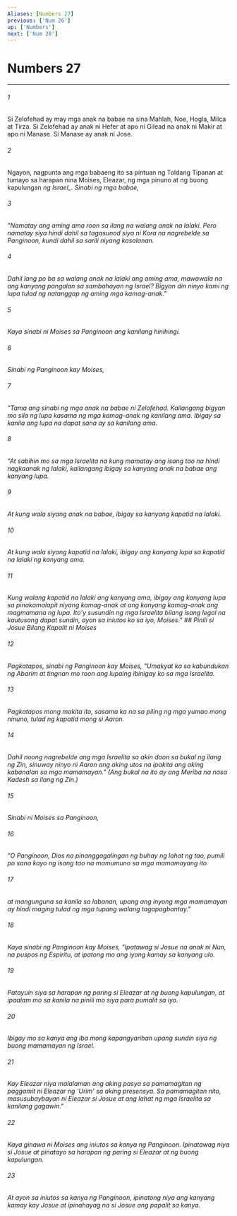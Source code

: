 ```yaml
---
Aliases: [Numbers 27]
previous: ['Num 26']
up: ['Numbers']
next: ['Num 28']
---
```

# Numbers 27

***






















###### 1 










Si Zelofehad ay may mga anak na babae na sina Mahlah, Noe, Hogla, Milca at Tirza. Si Zelofehad ay anak ni Hefer at apo ni Gilead na anak ni Makir at apo ni Manase. Si Manase ay anak ni Jose. 





















###### 2 










Ngayon, nagpunta ang mga babaeng ito sa pintuan ng Toldang Tipanan at tumayo sa harapan nina Moises, Eleazar, ng mga pinuno at ng buong kapulungan <i class="trans-change">ng Israel_. Sinabi ng mga babae, 





















###### 3 










"Namatay ang aming ama roon sa ilang na walang anak na lalaki. Pero namatay siya hindi dahil sa tagasunod siya ni Kora na nagrebelde sa Panginoon, kundi dahil sa sarili niyang kasalanan. 





















###### 4 










Dahil lang po ba sa walang anak na lalaki ang aming ama, mawawala na ang kanyang pangalan sa sambahayan ng Israel? Bigyan din ninyo kami ng lupa tulad ng natanggap ng aming mga kamag-anak." 





















###### 5 










Kaya sinabi ni Moises sa Panginoon ang kanilang hinihingi. 





















###### 6 










Sinabi ng Panginoon kay Moises, 





















###### 7 










"Tama ang sinabi ng mga anak na babae ni Zelofehad. Kailangang bigyan mo sila ng lupa kasama ng mga kamag-anak ng kanilang ama. Ibigay sa kanila ang lupa na dapat sana ay sa kanilang ama. 





















###### 8 










"At sabihin mo sa mga Israelita na kung mamatay ang isang tao na hindi nagkaanak ng lalaki, kailangang ibigay sa kanyang anak na babae ang kanyang lupa. 





















###### 9 










At kung wala siyang anak na babae, ibigay sa kanyang kapatid na lalaki. 





















###### 10 










At kung wala siyang kapatid na lalaki, ibigay ang kanyang lupa sa kapatid na lalaki ng kanyang ama. 





















###### 11 










Kung walang kapatid na lalaki ang kanyang ama, ibigay ang kanyang lupa sa pinakamalapit niyang kamag-anak at ang kanyang kamag-anak ang magmamana ng lupa. Itoʼy susundin ng mga Israelita bilang isang legal na kautusang dapat sundin, ayon sa iniutos ko sa iyo, Moises." ## Pinili si Josue Bilang Kapalit ni Moises 





















###### 12 










Pagkatapos, sinabi ng Panginoon kay Moises, "Umakyat ka sa kabundukan ng Abarim at tingnan mo roon ang lupaing ibinigay ko sa mga Israelita. 





















###### 13 










Pagkatapos mong makita ito, sasama ka na sa piling ng mga yumao mong ninuno, tulad ng kapatid mong si Aaron. 





















###### 14 










Dahil noong nagrebelde ang mga Israelita sa akin doon sa bukal ng ilang ng Zin, sinuway ninyo ni Aaron ang aking utos na ipakita ang aking kabanalan sa mga mamamayan." (Ang bukal na ito ay ang Meriba na nasa Kadesh sa ilang ng Zin.) 





















###### 15 










Sinabi ni Moises sa Panginoon, 





















###### 16 










"O Panginoon, Dios na pinanggagalingan ng buhay ng lahat ng tao, pumili po sana kayo ng isang tao na mamumuno sa mga mamamayang ito 





















###### 17 










at mangunguna sa kanila sa labanan, upang ang inyong mga mamamayan ay hindi maging tulad ng mga tupang walang tagapagbantay." 





















###### 18 










Kaya sinabi ng Panginoon kay Moises, "Ipatawag si Josue na anak ni Nun, na puspos ng Espiritu, at ipatong mo ang iyong kamay sa kanyang ulo. 





















###### 19 










Patayuin siya sa harapan ng paring si Eleazar at ng buong kapulungan, at ipaalam mo sa kanila na pinili mo siya para pumalit sa iyo. 





















###### 20 










Ibigay mo sa kanya ang iba mong kapangyarihan upang sundin siya ng buong mamamayan ng Israel. 





















###### 21 










Kay Eleazar niya malalaman ang aking pasya sa pamamagitan ng paggamit ni Eleazar ng 'Urim' sa aking presensya. Sa pamamagitan nito, masusubaybayan ni Eleazar si Josue at ang lahat ng mga Israelita sa kanilang gagawin." 





















###### 22 










Kaya ginawa ni Moises ang iniutos sa kanya ng Panginoon. Ipinatawag niya si Josue at pinatayo sa harapan ng paring si Eleazar at ng buong kapulungan. 





















###### 23 










At ayon sa iniutos sa kanya ng Panginoon, ipinatong niya ang kanyang kamay kay Josue at ipinahayag na si Josue ang papalit sa kanya.
